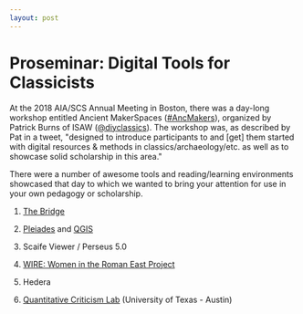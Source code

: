 ```yaml
---
layout: post
---
```


# Proseminar: Digital Tools for Classicists

At the 2018 AIA/SCS Annual Meeting in Boston, there was a day-long workshop entitled Ancient MakerSpaces ([#AncMakers](https://twitter.com/search?q=%23AncMakers&src=typd "#AncMakers")), organized by Patrick Burns of ISAW ([@diyclassics](https://twitter.com/diyclassics "diyclassics")). The workshop was, as described by Pat in a tweet, "designed to introduce participants to and [get] them started with digital resources & methods in classics/archaeology/etc. as well as to showcase solid scholarship in this area."

There were a number of awesome tools and reading/learning environments showcased that day to which we wanted to bring your attention for use in your own pedagogy or scholarship. 

1. [The Bridge](http://bridge.haverford.edu "The Bridge")

2. [Pleiades](https://pleiades.stoa.org "Pleiades") and [QGIS](https://www.qgis.org/en/site/ "QGIS")

3. Scaife Viewer / Perseus 5.0

4. [WIRE: Women in the Roman East Project](http://wireproject.org "WIRE")

5. Hedera

6. [Quantitative Criticism Lab](https://www.qcrit.org/home "Quantitative Criticism Lab") (University of Texas - Austin)